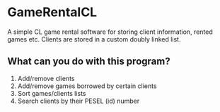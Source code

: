 # GameRentalCL
A simple CL game rental software for storing client information, rented games etc.
Clients are stored in a custom doubly linked list.

## What can you do with this program?
1. Add/remove clients
2. Add/remove games borrowed by certain clients
3. Sort games/clients lists
4. Search clients by their PESEL (id) number
